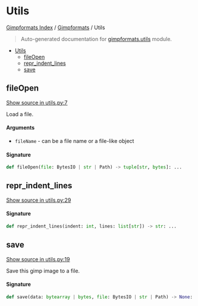 # Utils

[Gimpformats Index](../README.md#gimpformats-index) / [Gimpformats](./index.md#gimpformats) / Utils

> Auto-generated documentation for [gimpformats.utils](../../../gimpformats/utils.py) module.

- [Utils](#utils)
  - [fileOpen](#fileopen)
  - [repr_indent_lines](#repr_indent_lines)
  - [save](#save)

## fileOpen

[Show source in utils.py:7](../../../gimpformats/utils.py#L7)

Load a file.

#### Arguments

- `fileName` - can be a file name or a file-like object

#### Signature

```python
def fileOpen(file: BytesIO | str | Path) -> tuple[str, bytes]: ...
```



## repr_indent_lines

[Show source in utils.py:29](../../../gimpformats/utils.py#L29)

#### Signature

```python
def repr_indent_lines(indent: int, lines: list[str]) -> str: ...
```



## save

[Show source in utils.py:19](../../../gimpformats/utils.py#L19)

Save this gimp image to a file.

#### Signature

```python
def save(data: bytearray | bytes, file: BytesIO | str | Path) -> None: ...
```